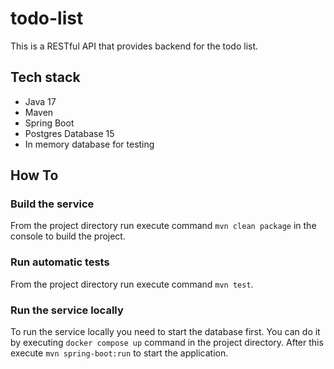 # todo-list
This is a RESTful API that provides backend for the todo list. 

## Tech stack
- Java 17
- Maven
- Spring Boot
- Postgres Database 15
- In memory database for testing

## How To
### Build the service
From the project directory run execute command `mvn clean package` in the console to build the project.

### Run automatic tests
From the project directory run execute command `mvn test`.

### Run the service locally
To run the service locally you need to start the database first. You can do it by executing `docker compose up` command in the project directory. 
After this execute `mvn spring-boot:run` to start the application.